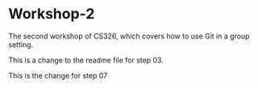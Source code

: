 # Workshop-2

The second workshop of CS326, which covers how to use Git in a group setting.

This is a change to the readme file for step 03.

This is the change for step 07
